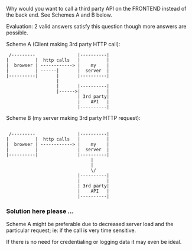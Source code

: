 Why would you want to call a third party API on the FRONTEND instead of the back end.  See Schemes A and B below. 

Evaluation: 2 valid answers satisfy this question though more answers are possible.

Scheme A (Client making 3rd party HTTP call):
```
 /---------                |----------|
|          |  http calls   |          |
|  browser | ------------> |    my    |
|          | ------|       |  server  |
|----------|       |       |----------|
                   |
                   |       |----------|
                   |------>|          |
                           | 3rd party|
                           |    API   |
                           |----------|

```

Scheme B (my server making 3rd party HTTP request):
```

 /---------                |----------|
|          |  http calls   |          |
|  browser | ------------> |    my    |
|          |               |  server  |
|----------|               |----------|
                                |
                                |
                                \/
                           |----------|
                           |          |
                           | 3rd party|
                           |    API   |
                           |----------|

```


### Solution here please ...


Scheme A might be preferable due to decreased server load and the particular request; ie: if the call is very time sensitive.

If there is no need for credentialing or logging data it may even be ideal.